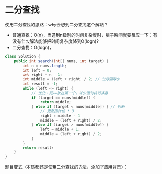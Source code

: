 # 二分查找

使用二分查找的思路：why会想到二分查找这个解法？

- 普通查找：O(n)，当遇到n级别的时间复杂度时，脑子瞬间就要反应一下：有没有什么解法能够把时间复杂度降到O(logn)?
- 二分查找：O(logn)，

```java
class Solution {
    public int search(int[] nums, int target) {
        int n = nums.length;
        int left = 0;
        int right = n - 1;
        int middle = (left + right) / 2; // 位序偏取小
        int result = -1;
        while (left <= right) {
            // 优化：把==放在第一个，减少语句执行条数
            if (target == nums[middle]) {   
                return middle;
            } else if (target < nums[middle]) { // 判断
                // 更新指针位 * 3
                right = middle - 1;
                middle = (left + right) / 2; 
            } else if (target > nums[middle]) {
                left = middle + 1;
                middle = (left + right) / 2; 
            }  
        }
        return result;
    }
}
```

题目变式（本质都还是使用二分查找的方法，添加了应用背景）：

​	